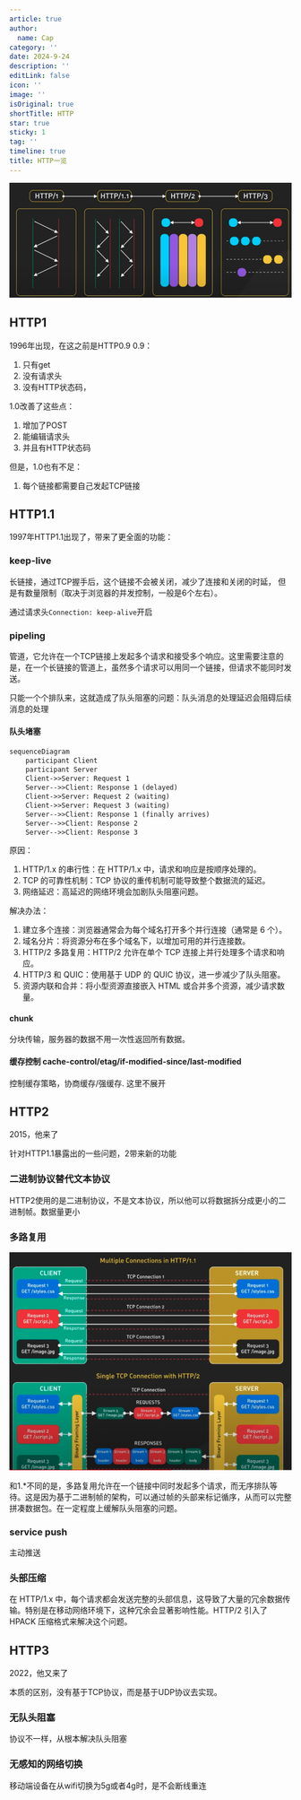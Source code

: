 ```yaml
---
article: true
author:
  name: Cap
category: ''
date: 2024-9-24
description: ''
editLink: false
icon: ''
image: ''
isOriginal: true
shortTitle: HTTP
star: true
sticky: 1
tag: ''
timeline: true
title: HTTP一览
---
```



![各版本对比](./images/http1-2.png)

## HTTP1

1996年出现，在这之前是HTTP0.9
0.9：

1. 只有get
2. 没有请求头
3. 没有HTTP状态码，

1.0改善了这些点：

1. 增加了POST
2. 能编辑请求头
3. 并且有HTTP状态码

但是，1.0也有不足：

1. 每个链接都需要自己发起TCP链接

## HTTP1.1

1997年HTTP1.1出现了，带来了更全面的功能：

### keep-live

长链接，通过TCP握手后，这个链接不会被关闭，减少了连接和关闭的时延，
但是有数量限制（取决于浏览器的并发控制，一般是6个左右）。

通过请求头`Connection: keep-alive`开启

### pipeling

管道，它允许在一个TCP链接上发起多个请求和接受多个响应。这里需要注意的是，在一个长链接的管道上，虽然多个请求可以用同一个链接，但请求不能同时发送。

只能一个个排队来，这就造成了队头阻塞的问题：队头消息的处理延迟会阻碍后续消息的处理

#### 队头堵塞

```mermaid
sequenceDiagram
    participant Client
    participant Server
    Client->>Server: Request 1
    Server-->>Client: Response 1 (delayed)
    Client->>Server: Request 2 (waiting)
    Client->>Server: Request 3 (waiting)
    Server-->>Client: Response 1 (finally arrives)
    Server-->>Client: Response 2
    Server-->>Client: Response 3
```

原因：

1. HTTP/1.x 的串行性：在 HTTP/1.x 中，请求和响应是按顺序处理的。
2. TCP 的可靠性机制：TCP 协议的重传机制可能导致整个数据流的延迟。
3. 网络延迟：高延迟的网络环境会加剧队头阻塞问题。

解决办法：

1. 建立多个连接：浏览器通常会为每个域名打开多个并行连接（通常是 6 个）。
2. 域名分片：将资源分布在多个域名下，以增加可用的并行连接数。
3. HTTP/2 多路复用：HTTP/2 允许在单个 TCP 连接上并行处理多个请求和响应。
4. HTTP/3 和 QUIC：使用基于 UDP 的 QUIC 协议，进一步减少了队头阻塞。
5. 资源内联和合并：将小型资源直接嵌入 HTML 或合并多个资源，减少请求数量。

#### chunk

分块传输，服务器的数据不用一次性返回所有数据。

#### 缓存控制 cache-control/etag/if-modified-since/last-modified

控制缓存策略，协商缓存/强缓存. 这里不展开

## HTTP2

2015，他来了

针对HTTP1.1暴露出的一些问题，2带来新的功能

### 二进制协议替代文本协议

HTTP2使用的是二进制协议，不是文本协议，所以他可以将数据拆分成更小的二进制帧。数据量更小

### 多路复用

![多路复用和长链接对比](./images/http1-1.png)

和1.*不同的是，多路复用允许在一个链接中同时发起多个请求，而无序排队等待。这是因为基于二进制帧的架构，可以通过帧的头部来标记循序，从而可以完整拼凑数据包。在一定程度上缓解队头阻塞的问题。

### service push

主动推送

### 头部压缩

在 HTTP/1.x 中，每个请求都会发送完整的头部信息，这导致了大量的冗余数据传输。特别是在移动网络环境下，这种冗余会显著影响性能。HTTP/2 引入了 HPACK 压缩格式来解决这个问题。

## HTTP3

2022，他又来了

本质的区别，没有基于TCP协议，而是基于UDP协议去实现。

### 无队头阻塞

协议不一样，从根本解决队头阻塞

### 无感知的网络切换

移动端设备在从wifi切换为5g或者4g时，是不会断线重连